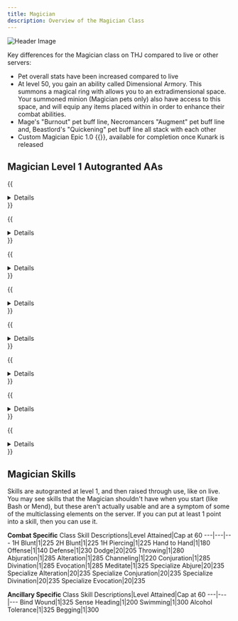```yaml
---
title: Magician
description: Overview of the Magician Class
---
```


![Header Image](/images/classes.webp)

Key differences for the Magician class on THJ compared to live or other servers:

- Pet overall stats have been increased compared to live
- At level 50, you gain an ability called Dimensional Armory. This summons a magical ring with allows you to an extradimensional space. Your summoned minion (Magician pets only) also have access to this space, and will equip any items placed within in order to enhance their combat abilities.
- Mage's "Burnout" pet buff line, Necromancers "Augment" pet buff line and, Beastlord's "Quickening" pet buff line all stack with each other
- Custom Magician Epic 1.0 {{<item id="20542" name="Orb of Mastery" link="/equipment-guide/epics/mag-epic/">}}, available for completion once Kunark is released

## Magician Level 1 Autogranted AAs

{{<details title="Elemental Fury (Active)">}}
Each rank of this ability increases the critical hit chance of your pet's melee attacks.
{{</details>}}

{{<details title="Host in the Shell (Active)">}}
This ability creates a shield of runes around your pet.
{{</details>}}

{{<details title="Pet Discipline (Passive)">}}
This ability will allow you to give your pet a "hold" command until explicitly told to attack.  Usage: /pet hold.  Pet Hold is now a state that your pet is either in or not.  When your pet is in the hold state, your pet will only attack something when you tell it to, and your pet will continue attacking anything on it's hate list after that point.  Once the encounter is finished, your pet will automatically go back to a held state.  If your pet is never to exclusively attack anything, your pet will never attack anything, even if something is attacking i t.  This ability also grants the "Greater Pet Hold" command which forces your pet to not add anything to its hatelist unless specifically added by you when greater hold is activated.  You can add a target to your pet's hatelist with either attack or qattack.{{</details>}}

{{<details title="Pet Affinity (Passive)">}}
This makes your summoned pets a valid target for beneficial group spells.
{{</details>}}

{{<details title="Summon Companion (Active)">}}
This ability grants you a faster casting version of your Summon Companion spell.  Summon Companion spells summons your pet to your current location.
{{</details>}}

{{<details title="Bazaar and Back Gate (Active)">}}
Every 10 minutes, allows you to teleport to the Bazaar when out of combat.
{{</details>}}

{{<details title="Eyes Wide Open Rank 8 (Passive)">}}
This passive ability increases the capacity of your extended target window by one slot per rank.
{{</details>}}

{{<details title="Mystical Attuning Rank 5 (Passive)">}}
This ability increases the number of mystical effects that can affect you at once by 1 per rank.
{{</details>}}

## Magician Skills

Skills are autogranted at level 1, and then raised through use, like on live. You may see skills that the Magician shouldn't have when you start (like Bash or Mend), but these aren't actually usable and are a symptom of some of the multiclassing elements on the server. If you can put at least 1 point into a skill, then you can use it.

**Combat Specific**
Class Skill Descriptions|Level Attained|Cap at 60
---|---|---
1H Blunt|1|225
2H Blunt|1|225
1H Piercing|1|225
Hand to Hand|1|180
Offense|1|140
Defense|1|230
Dodge|20|205
Throwing|1|280
Abjuration|1|285
Alteration|1|285
Channeling|1|220
Conjuration|1|285
Divination|1|285
Evocation|1|285
Meditate|1|325
Specialize Abjure|20|235
Specialize Alteration|20|235
Specialize Conjuration|20|235
Specialize Divination|20|235
Specialize Evocation|20|235


**Ancillary Specific**
Class Skill Descriptions|Level Attained|Cap at 60
---|---|---
Bind Wound|1|325
Sense Heading|1|200
Swimming|1|300
Alcohol Tolerance|1|325
Begging|1|300